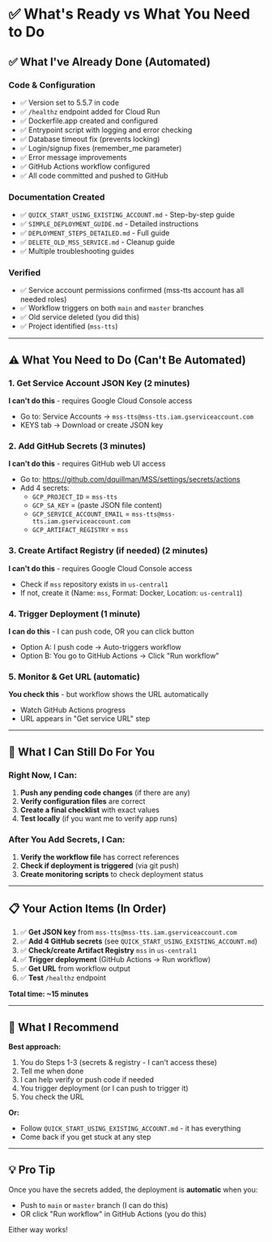 # ✅ What's Ready vs What You Need to Do

## ✅ What I've Already Done (Automated)

### Code & Configuration
- ✅ Version set to 5.5.7 in code
- ✅ `/healthz` endpoint added for Cloud Run
- ✅ Dockerfile.app created and configured
- ✅ Entrypoint script with logging and error checking
- ✅ Database timeout fix (prevents locking)
- ✅ Login/signup fixes (remember_me parameter)
- ✅ Error message improvements
- ✅ GitHub Actions workflow configured
- ✅ All code committed and pushed to GitHub

### Documentation Created
- ✅ `QUICK_START_USING_EXISTING_ACCOUNT.md` - Step-by-step guide
- ✅ `SIMPLE_DEPLOYMENT_GUIDE.md` - Detailed instructions
- ✅ `DEPLOYMENT_STEPS_DETAILED.md` - Full guide
- ✅ `DELETE_OLD_MSS_SERVICE.md` - Cleanup guide
- ✅ Multiple troubleshooting guides

### Verified
- ✅ Service account permissions confirmed (mss-tts account has all needed roles)
- ✅ Workflow triggers on both `main` and `master` branches
- ✅ Old service deleted (you did this)
- ✅ Project identified (`mss-tts`)

---

## ⚠️ What You Need to Do (Can't Be Automated)

### 1. Get Service Account JSON Key (2 minutes)
**I can't do this** - requires Google Cloud Console access
- Go to: Service Accounts → `mss-tts@mss-tts.iam.gserviceaccount.com`
- KEYS tab → Download or create JSON key

### 2. Add GitHub Secrets (3 minutes)
**I can't do this** - requires GitHub web UI access
- Go to: https://github.com/dquillman/MSS/settings/secrets/actions
- Add 4 secrets:
  - `GCP_PROJECT_ID` = `mss-tts`
  - `GCP_SA_KEY` = (paste JSON file content)
  - `GCP_SERVICE_ACCOUNT_EMAIL` = `mss-tts@mss-tts.iam.gserviceaccount.com`
  - `GCP_ARTIFACT_REGISTRY` = `mss`

### 3. Create Artifact Registry (if needed) (2 minutes)
**I can't do this** - requires Google Cloud Console access
- Check if `mss` repository exists in `us-central1`
- If not, create it (Name: `mss`, Format: Docker, Location: `us-central1`)

### 4. Trigger Deployment (1 minute)
**I can do this** - I can push code, OR you can click button
- Option A: I push code → Auto-triggers workflow
- Option B: You go to GitHub Actions → Click "Run workflow"

### 5. Monitor & Get URL (automatic)
**You check this** - but workflow shows the URL automatically
- Watch GitHub Actions progress
- URL appears in "Get service URL" step

---

## 🚀 What I Can Still Do For You

### Right Now, I Can:
1. **Push any pending code changes** (if there are any)
2. **Verify configuration files** are correct
3. **Create a final checklist** with exact values
4. **Test locally** (if you want me to verify app runs)

### After You Add Secrets, I Can:
1. **Verify the workflow file** has correct references
2. **Check if deployment is triggered** (via git push)
3. **Create monitoring scripts** to check deployment status

---

## 📋 Your Action Items (In Order)

1. ✅ **Get JSON key** from `mss-tts@mss-tts.iam.gserviceaccount.com`
2. ✅ **Add 4 GitHub secrets** (see `QUICK_START_USING_EXISTING_ACCOUNT.md`)
3. ✅ **Check/create Artifact Registry** `mss` in `us-central1`
4. ✅ **Trigger deployment** (GitHub Actions → Run workflow)
5. ✅ **Get URL** from workflow output
6. ✅ **Test** `/healthz` endpoint

**Total time: ~15 minutes**

---

## 🎯 What I Recommend

**Best approach:**
1. You do Steps 1-3 (secrets & registry - I can't access these)
2. Tell me when done
3. I can help verify or push code if needed
4. You trigger deployment (or I can push to trigger it)
5. You check the URL

**Or:**
- Follow `QUICK_START_USING_EXISTING_ACCOUNT.md` - it has everything
- Come back if you get stuck at any step

---

## 💡 Pro Tip

Once you have the secrets added, the deployment is **automatic** when you:
- Push to `main` or `master` branch (I can do this)
- OR click "Run workflow" in GitHub Actions (you do this)

Either way works!

